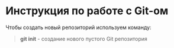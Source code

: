 # Инструкция по работе с Git-ом

Чтобы создать новый репозиторий используем команду:  
> **git init** - создание нового пустого Git репозитория
